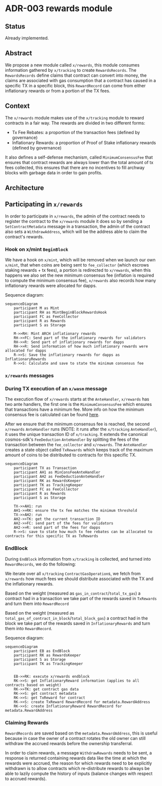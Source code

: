 # ADR-003 rewards module

## Status

Already implemented.

## Abstract

We propose a new module called `x/rewards`, this module consumes information gathered by `x/tracking` to create `RewardsRecords`.
The `RewardsRecords` define claims that contract can convert into money, the claims are associated with gas consumption
that a contract has caused in a specific TX in a specific block, this `RewardRecord` can come from either inflationary rewards
or from a portion of the TX fees.

## Context

The `x/rewards` module makes use of the `x/tracking` module to reward contracts in a fair way.
The rewards are divided in two different forms:
- Tx Fee Rebates: a proportion of the transaction fees (defined by governance)
- Inflationary Rewards: a proportion of Proof of Stake inflationary rewards (defined by governance)

It also defines a self-defense mechanism, called `MinimumConsensusFee` that ensures that contract rewards are always lower
than the total amount of tx fees collected, this ensures that there are no incentives to fill archway blocks with garbage data 
in order to gain profits.

## Architecture

## Participating in `x/rewards`

In order to participate in `x/rewards`, the admin of the contract needs to register the contract to the `x/rewards` module
it does so by sending a `SetContractMetadata` message in a transaction, the admin of the contract also sets a `WithdrawAddress`, which
will be the address able to claim the contract's rewards.

### Hook on x/mint `BeginBlock`

We have a hook on `x/mint`, which will be removed when we launch our own `x/mint`, that when coins are being sent to 
`fee_collector` (which escrows staking rewards + tx fees), a portion is redirected to `x/rewards`, when this happens
we also set the new minimum consensus fee (inflation is required to compute the minimum consensus fee), `x/rewards` also
records how many inflationary rewards were allocated for dapps.

Sequence diagram:

```mermaid
sequenceDiagram
    participant M as Mint
    participant RH as MintBeginBlockRewardsHook
    participant FC as FeeCollector
    participant R as Rewards
    participant S as Storage
    
    M->>RH: Mint ARCH inflationary rewards
    RH->>FC: Send part of the inflationary rewards for validators
    RH->>R: Send part of inflationary rewards for dapps
    RH->>R: Send information of how much inflationary rewards were allocated for dapps 
    R->>S: Save the inflationary rewards for dapps as InflationaryRewards
    R->>S: Calculate and save to state the minimum consensus fee
```

### `x/rewards` messages

### During TX execution of an `x/wasm` message

The execution flow of `x/rewards` starts at the `AnteHandler`, `x/rewards` has two ante handlers, the first one is the 
`MinimumConsensusFee` which ensures that transactions have a minimum fee. More info on how the minimum consensus fee is 
calculated can be found [here](https://gist.github.com/fdymylja/48dc9f2bf9f81d9bf5650b0dd06efc95).

After we ensure that the minimum consensus fee is reached, the second `x/rewards` `AnteHandler` runs (NOTE: it runs after
the `x/tracking` `AnteHandler`), it uses the unique transaction ID of `x/tracking`. It extends the canonical cosmos-sdk's
`FeeDeduction` `AnteHandler` by splitting the fees of  the transaction between the `fee_collector` and `x/rewards`. The 
`AnteHandler` creates a state object called `TxRewards` which keeps track of the maximum amount of coins to be distributed
to contracts for this specific TX.

```mermaid
sequenceDiagram
    participant TX as Transaction
    participant AH1 as MinConsFeeAnteHandler
    participant AH2 as FeeDeductionAnteHandler
    participant RK as RewardsKeeper
    participant TK as TrackingKeeper
    participant FC as FeeCollector
    participant R as Rewards
    participant S as Storage
    
    TX->>AH1: run
    AH1->>RK: ensure the tx fee matches the minimum threshold
    TX->>AH2: run
    AH2->>TK: get the current transaction ID
    AH2->>FC: send part of the fees for validators
    AH2->>R: send part of the fees for dapps
    R->>S: save to state how much tx fee rebates can be allocated to contracts for this specific TX as TxRewards
```

### EndBlock

During `EndBlock` information from `x/tracking` is collected, and turned into `RewardRecords`, we do the following:

We iterate over all `x/tracking` `ContractGasOperation`s, we fetch from `x/rewards` how much fees we should distribute 
associated with the TX and the inflationary rewards. 

Based on the weight (measured as `gas_in_contract`/`total_tx_gas`) a contract had in a transaction we take part of the 
rewards saved in `TxRewards` and turn them into `RewardRecord` 

Based on the weight (measured as `total_gas_of_contract_in_block`/`total_block_gas`) a contract had in the block we take
part of the rewards saved in `InflationaryRewards` and turn them into `RewardRecord`.

Sequence diagram:

```mermaid
sequenceDiagram
    participant EB as EndBlock
    participant RK as RewardsKeeper
    participant S as Storage
    participant TK as TrackingKeeper


    EB->>RK: execute x/rewards endblock
    RK->>S: get InflationaryReward information (applies to all contracts based on weight)
    RK->>TK: get contract gas data
    RK->>S: get contract metadata
    RK->>S: get TxReward for contract
    RK->>S: create TxReward RewardRecord for metadata.RewardAddress 
    RK->>S: create InflationaryReward RewardRecord for metadata.RewardAddress
```

### Claiming Rewards

`RewardRecords` are saved based on the `metadata.RewardAddress`, this is useful because in case the owner of a contract
rotates the old owner can still withdraw  the accrued rewards before the ownership transferral.

In order to claim rewards, a message `WithdrawRewards` needs to be sent, a response is returned containing rewards data 
like the time at which the rewards were accrued, the reason for which rewards need to be explicitly withdrawn is to allow
contracts which re-distribute rewards to always be able to lazily compute the history of inputs (balance changes with respect
to accrued rewards).

